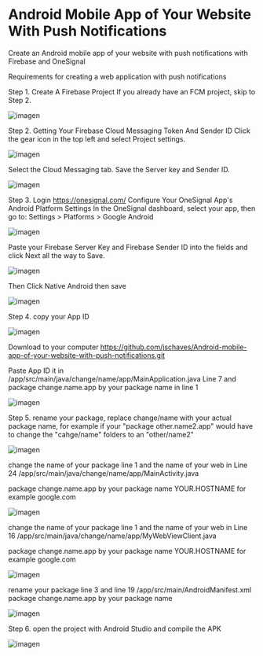 # Android Mobile App of Your Website With Push Notifications
Create an Android mobile app of your website with push notifications with Firebase and OneSignal

Requirements for creating a web application with push notifications 

Step 1. Create A Firebase Project
If you already have an FCM project, skip to Step 2.

![imagen](https://user-images.githubusercontent.com/3398370/113433435-7da6b700-93df-11eb-8439-93af8d93893d.png)

Step 2. Getting Your Firebase Cloud Messaging Token And Sender ID
Click the gear icon in the top left and select Project settings.

![imagen](https://user-images.githubusercontent.com/3398370/113433546-adee5580-93df-11eb-836f-ac58f26633e9.png)

Select the Cloud Messaging tab.
Save the Server key and Sender ID.

![imagen](https://user-images.githubusercontent.com/3398370/113433582-c3637f80-93df-11eb-83a1-05fa87e8778b.png)

Step 3. Login https://onesignal.com/
Configure Your OneSignal App's Android Platform Settings
In the OneSignal dashboard, select your app, then go to:
Settings > Platforms > Google Android

![imagen](https://user-images.githubusercontent.com/3398370/113433632-e2621180-93df-11eb-9adb-731140cbd5c8.png)

Paste your Firebase Server Key and Firebase Sender ID into the fields and click Next all the way to Save.

![imagen](https://user-images.githubusercontent.com/3398370/113433655-ec841000-93df-11eb-8aa4-46f6cecfa0ce.png)


Then Click Native Android then save

![imagen](https://user-images.githubusercontent.com/3398370/113434849-feff4900-93e1-11eb-90e9-c78d8322035a.png)


Step 4. copy your App ID

![imagen](https://user-images.githubusercontent.com/3398370/113517735-242abd80-9582-11eb-8db1-d7b0ef1167e4.png)

Download to your computer https://github.com/jschaves/Android-mobile-app-of-your-website-with-push-notifications.git 

Paste App ID it in /app/src/main/java/change/name/app/MainApplication.java Line 7 and package change.name.app by your package name in line 1

![imagen](https://user-images.githubusercontent.com/3398370/113476805-1db31d80-947e-11eb-9a9d-114a93735904.png)

Step 5. rename your package, replace change/name with your actual package name, for example if your "package other.name2.app" would have to change the "cahge/name" folders to an "other/name2"

![imagen](https://user-images.githubusercontent.com/3398370/113436579-3fac9180-93e5-11eb-9bf1-a140d94166e5.png)

change the name of your package line 1 and the name of your web in Line 24 /app/src/main/java/change/name/app/MainActivity.java

package change.name.app by your package name
YOUR.HOSTNAME for example google.com 

![imagen](https://user-images.githubusercontent.com/3398370/113437191-7f27ad80-93e6-11eb-8bb9-0c14fd28f7d5.png)

change the name of your package line 1 and the name of your web in Line 16 /app/src/main/java/change/name/app/MyWebViewClient.java

package change.name.app by your package name
YOUR.HOSTNAME for example google.com 

![imagen](https://user-images.githubusercontent.com/3398370/113437541-168d0080-93e7-11eb-82a0-c4e08de7fd8d.png)

rename your package line 3 and line 19 /app/src/main/AndroidManifest.xml
package change.name.app by your package name

![imagen](https://user-images.githubusercontent.com/3398370/113476758-daf14580-947d-11eb-9858-84daded55cd9.png)


Step 6. open the project with Android Studio and compile the APK 

![imagen](https://user-images.githubusercontent.com/3398370/113473152-0bc68000-9468-11eb-8308-d90981046986.png)



